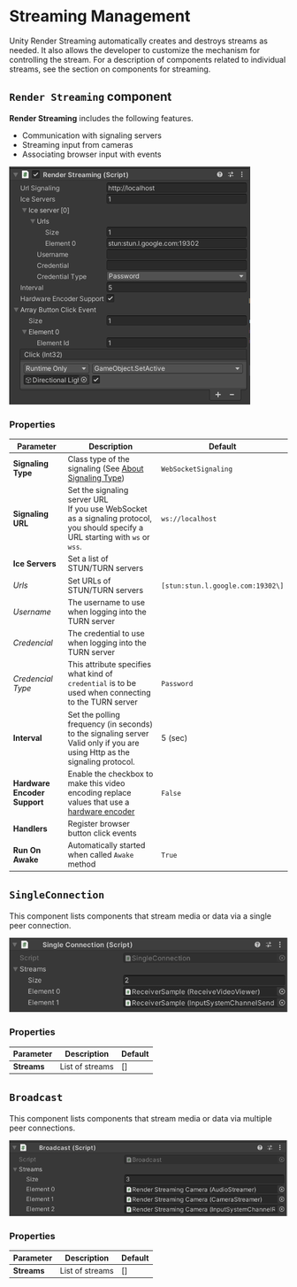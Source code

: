 # Streaming Management

Unity Render Streaming automatically creates and destroys streams as needed. It also allows the developer to customize the mechanism for controlling the stream. For a description of components related to individual streams, see the section on components for streaming.

## `Render Streaming` component

**Render Streaming** includes the following features.

- Communication with signaling servers
- Streaming input from cameras 
- Associating browser input with events

![Render Streaming Inspector](images/renderstreaming_inspector.png)

### Properties

| Parameter | Description | Default |
| --------- | ----------- | ------- |
| **Signaling Type** | Class type of the signaling (See [About Signaling Type](signaling-type.md)) | `WebSocketSignaling` |
| **Signaling URL** | Set the signaling server URL <br>If you use WebSocket as a signaling protocol, you should specify a URL starting with `ws` or `wss`. | `ws://localhost` |
| **Ice Servers** | Set a list of STUN/TURN servers | |
| *Urls* | Set URLs of STUN/TURN servers | `[stun:stun.l.google.com:19302\]` |
| *Username* | The username to use when logging into the TURN server | |
| *Credencial* | The credential to use when logging into the TURN server | |
| *Credencial Type* | This attribute specifies what kind of `credential` is to be used when connecting to the TURN server | `Password` |
| **Interval** | Set the polling frequency (in seconds) to the signaling server <br>Valid only if you are using Http as the signaling protocol. | 5 (sec) |
| **Hardware Encoder Support** | Enable the checkbox to make this video encoding replace values that use a [hardware encoder](index.md#hardware-encoder) | `False` |
| **Handlers** | Register browser button click events | |
| **Run On Awake** | Automatically started when called `Awake` method | `True` |

## `SingleConnection`

This component lists components that stream media or data via a single peer connection.

![Single Connection inspector](images/singleconnection_inspector.png)

### Properties

| Parameter | Description | Default |
| --------- | ----------- | ------- |
| **Streams** | List of streams | [] |

## `Broadcast`

This component lists components that stream media or data via multiple peer connections.

![Broadcast inspector](images/broadcast_inspector.png)

### Properties

| Parameter | Description | Default |
| --------- | ----------- | ------- |
| **Streams** | List of streams | [] |
